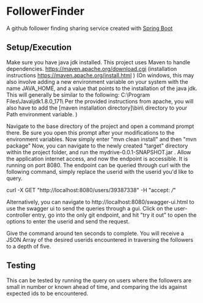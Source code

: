 # FollowerFinder

A github follower finding sharing service created with [Spring Boot](https://spring.io/projects/spring-boot)
## Setup/Execution
Make sure you have java jdk installed.
This project uses Maven to handle dependencies. 
https://maven.apache.org/download.cgi
(installation instructions https://maven.apache.org/install.html )
(On windows, this may also involve adding a new environment variable on your system with the name JAVA_HOME, and a value that points to the installation of the java jdk. This will generally be similar to the following: C:\Program Files\Java\jdk1.8.0_171\ 
Per the provided instructions from apache, you will also have to add the [maven installation directory]\bin\ directory to your Path environment variable.
)

Navigate to the base directory of the project and open a command prompt there. Be sure you open this prompt after your modifications to the environment variables. 
Now simply enter "mvn clean install"
and then "mvn package"
Now, you can navigate to the newly created "target" directory within the project folder, and run the mydrive-0.0.1-SNAPSHOT.jar .
Allow the application internet access, and now the endpoint is accessible. It is running on port 8080.
The endpoint can be queried through curl with the following command, simply replace the userid with the userid you'd like to query. 

curl -X GET "http://localhost:8080/users/39387338" -H  "accept: */*"

Alternatively, you can navigate to http://localhost:8080/swagger-ui.html to use the swagger ui to send the queries through a gui. Click on the user-controller entry, go into the only git endpoint, and hit "try it out" to open the options to enter the userid and send the request.

Give the command around ten seconds to complete. You will receive a JSON Array of the desired userids encountered in traversing the followers to a depth of five.

## Testing
This can be tested by running the query on users where the followers are small in number or known ahead of time, and comparing the ids against expected ids to be encountered.
